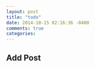 ```yaml
---
layout: post
title: "todo"
date: 2014-10-15 02:16:36 -0400
comments: true
categories: 
---
```


## Add Post
